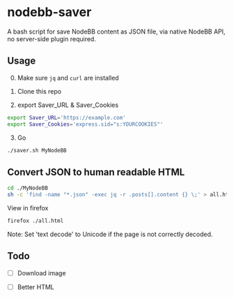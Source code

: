 # nodebb-saver
A bash script for save NodeBB content as JSON file, via native NodeBB API, no server-side plugin required.


## Usage

0. Make sure `jq` and `curl` are installed

1. Clone this repo

2. export Saver_URL & Saver_Cookies

```bash
export Saver_URL='https://example.com'
export Saver_Cookies='express.sid="s:YOURCOOKIES"'
```
3. Go

```bash
./saver.sh MyNodeBB
```
## Convert JSON to human readable HTML


```bash
cd ./MyNodeBB
sh -c 'find -name "*.json" -exec jq -r .posts[].content {} \;' > all.html
```

View in firefox

```bash
firefox ./all.html
```
Note: Set 'text decode' to Unicode if the page is not correctly decoded.

## Todo

- [ ]  Download image
- [ ]  Better HTML

